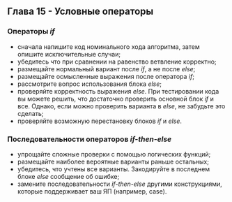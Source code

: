## Глава 15 - Условные операторы
### Операторы _if_
- сначала напишите код номинального хода алгоритма, затем опишите исключительные случаи;
- убедитесь что при сравнении на равенство ветвление корректно;
- размещайте нормальный вариант после _if_, а не после _else_;
- размещайте осмысленные выражения после оператора _if_;
- рассмотрите вопрос использования блока _else_;
- проверяйте корректность выражения _else_. При тестировании кода вы можете решить, что достаточно проверить основной блок _if_ и все. Однако, если можно проверить варианта в _else_, не забудьте это сделать;
- проверяйте возможную перестановку блоков _if_ и _else_.
### Последовательности операторов _if-then-else_
- упрощайте сложные проверки с помощью логических функций;
- размещайте наиболее вероятные варианты раньше остальных;
- убедитесь, что учтены все варианты. Закодируйте в последнем блоке _else_ сообщение об ошибке;
- замените последовательности _if-then-else_ другими конструкциями, которые поддерживает ваш ЯП (например, case).